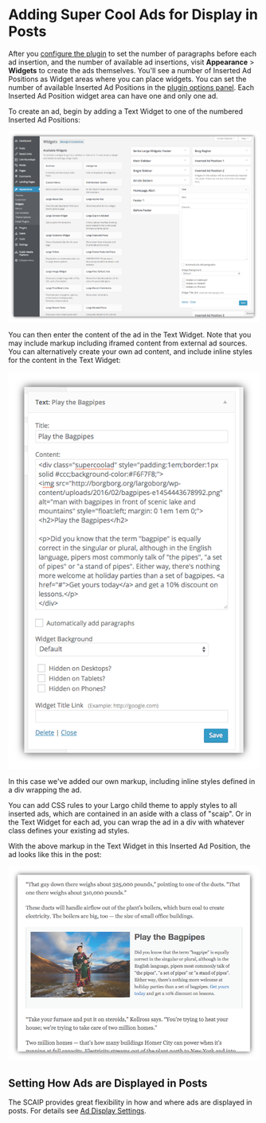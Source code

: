 # Adding Super Cool Ads for Display in Posts

After you [configure the plugin](configuration.md) to set the number of paragraphs before each ad insertion, and the number of available ad insertions, visit **Appearance** > **Widgets** to create the ads themselves. You'll see a number of Inserted Ad Positions as Widget areas where you can place widgets. You can set the number of available Inserted Ad Positions in the [plugin options panel](configuration.md). Each Inserted Ad Position widget area can have one and only one ad.

To create an ad, begin by adding a Text Widget to one of the numbered Inserted Ad Positions:

![empty text widget in an Ad Position area](./img/empty-text-widget-in-ad-position.png)

You can then enter the content of the ad in the Text Widget. Note that you may include markup including iframed content from external ad sources. You can alternatively create your own ad content, and include inline styles for the content in the Text Widget:

![ad content in the text widget](./img/scaip-ad-markup.png)

In this case we've added our own markup, including inline styles defined in a div wrapping the ad. 

You can add CSS rules to your Largo child theme to apply styles to all inserted ads, which are contained in an aside with a class of "scaip". Or in the Text Widget for each ad, you can wrap the ad in a div with whatever class defines your existing ad styles.

With the above markup in the Text Widget in this Inserted Ad Position, the ad looks like this in the post:

![advertisement for bagpipes on the post page](./img/scaip-ad-on-post.png)

## Setting How Ads are Displayed in Posts

The SCAIP provides great flexibility in how and where ads are displayed in posts. For details see [Ad Display Settings](display-settings.md).